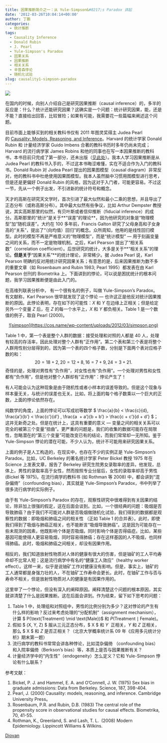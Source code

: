 ```yaml
---
title: 因果推断简介之一：从 Yule-Simpson&#8217;s Paradox 讲起
date: '2012-03-26T10:04:14+00:00'
author: 丁鹏
categories:
  - 统计推断
tags:
  - Causality Inference
  - Donald Rubin
  - J. Pearl
  - Yule-Simpson's Paradox
  - 因果关系
  - 因果推断
  - 相关关系
  - 辛普森悖论
  - 随机化试验
slug: causality1-simpson-paradox
---
```


[![](https://cos.name/wp-content/uploads/2012/03/causality2-cover-211x300.jpg)](https://cos.name/wp-content/uploads/2012/03/causality2-cover.jpg)

在国内的时候，向别人介绍自己是研究因果推断（causal inference）的，多半的反应是：什么？统计还能研究因果？这确实是一个问题：统计研究因果，能，还是不能？直接给出回答，比较冒险；如果有可能，我需要花一些篇幅来阐述这个问题。

目前市面上能够买到的相关教科书仅有 2011 年图灵奖得主 Judea Pearl 的 <a href="http://bayes.cs.ucla.edu/BOOK-2K/" target="_blank">Causality: Models, Reasoning, and Inference</a>。Harvard 的统计学家 Donald Rubin 和 计量经济学家 Guido Imbens 合著的教科书历时多年仍尚未完成；Harvard 的流行病学家 James Robins 和他的同事也在写一本因果推断的教科书，本书目前只完成了第一部分，还未出版（<a href="http://www.hsph.harvard.edu/faculty/miguel-hernan/causal-inference-book/" target="_blank">见此处</a>）。我本人学习因果推断是从 Judea Pearl 的教科书入手的，不过这本书晦涩难懂，实在不适合作为入门的教科书。Donald Rubin 对 Judea Pearl 提出的因果图模型（causal diagram）非常反对，他的教科书中杜绝使用因果图模型。我本人虽然脑中习惯用图模型进行思考，但是还是更偏好 Donald Rubin 的风格，因为这对于入门者，可能更容易。不过这一节，先从一个例子出发，不引进新的统计符号和概念。

天才的高斯在研究天文学时，首次引进了最大似然和最小二乘的思想，并且导出了正态分布（或称高斯分布）。其中最大似然有些争议，比如 Arthur Dempster 教授说，其实高斯那里的似然，有贝叶斯或者信仰推断（fiducial inference）的成分。高斯那里的“统计”是关于**“误差”的理论**，因为他研究的对象是“物理模型”加“随机误差”。大约在 100 多年前，Francis Galton 研究了父母身高和子女身高的“关系”，提出了“（向均值）回归”的概念。众所周知，他用的是线性回归模型。此时的模型不再是严格意义的“物理模型”，而是“统计模型” &#8212; 用于刻画变量之间的关系，而不一定是物理机制。之后，Karl Pearson 提出了“相关系数”（correlation coefficient）。后世研究的统计，大多是关于**“相关关系”的理论。**但是关于**“因果关系”**的统计理论，非常稀少。据 Judea Pearl 说，Karl Pearson 明确的反对用统计研究因果关系；有意思的是，后来因果推断为数不多的重要文章（如 Rosenbaum and Rubin 1983; Pearl 1995）都发表在由 Karl Pearson 创刊的 Biometrika 上。下面讲到的悖论，可以说是困扰统计的根本问题，我学习因果推断便是由此入门的。

在高维列联表分析中， 有一个很有名的例子，叫做 Yule-Simpson&#8217;s Paradox。有文献称，Karl Pearson 很早就发现了这个悖论 &#8212; 也许这正是他反对统计因果推断的原因。此悖论表明，存在如下的可能性：$X$ 和 $Y$ 在边缘上正相关；但是给定另外一个变量 $Z$ 后，在 $Z$ 的每一个水平上，$X$ 和 $Y$ 都负相关。Table 1 是一个数值的例子，取自 Pearl (2000)。

<p style="text-align: center">
  <a href="https://cos.name/wp-content/uploads/2012/03/simpson.png">![simpson](https://cos.name/wp-content/uploads/2012/03/simpson.png)</a>
</p>

Table 1 中，第一个表是整个人群的数据：接受处理和对照的人都是 40 人，处理有较高的存活率，因此处理对整个人群有“正作用”。第二个表和第三个表是将整个人群用性别分层得到的，因为第一个表的四个格子数，分别是下面两个表对应格子数的和： $$20 = 18+2, 20 = 12+8, 16 = 7+9, 24 = 3+21.$$ 奇怪的是，处理对男性有“负作用”，对女性也有“负作用”。一个处理对男性和女性都有“负作用”，但是他对整个人群却有“正作用”：悖论产生了！

有人可能会认为这种现象是由于随机性或者小样本的误差导致的。但是这个现象与样本量无关，与统计的误差也无关。比如，将上面的每个格子数乘以一个巨大的正数，上面的悖论依然存在。

纯数学的角度，上面的悖论可以写成初等数学 $ \frac{a}{b} < \frac{c}{d}, \frac{a&#8217;}{b&#8217;} < \frac{c&#8217;}{d&#8217;} , \frac{a  + a&#8217;}{b + b&#8217;} > \frac{c + c&#8217;}{d + d&#8217;} $；这并无新奇之处。但是在统计上，这具有重要的意义 &#8212; 变量之间的相关关系可以完全的被第三个变量“扭曲”。更严重的问题是，我们的收集的数据可能存在局限性，忽略潜在的“第三个变量”可能改变已有的结论，而我们常常却一无所知。鉴于 Yule-Simpson 悖论的潜在可能，不少人认为，统计不可能用来研究因果关系。

上面的例子是人工构造的，在现实中，也存在不少的实例正是 Yule-Simpson&#8217;s Paradox。比如，UC Berkeley 的著名统计学家 Peter Bickel 教授 1975 年在 Science 上发表文章，报告了 Berkeley 研究生院男女录取率的差异。他发现，总体上，男性的录取率高于女性，然而按照专业分层后，女性的录取率却高于男性 (Bickel 等 1975)。在流行病学的教科书 (如 Rothman 等 2008) 中，都会讲到“混杂偏倚”（confounding bias），其实就是 Yule-Simpson&#8217;s Paradox，书中列举了很多流行病学的实际例子。

由于有 Yule-Simpson&#8217;s Paradox 的存在，观察性研究中很难得到有关因果的结论，除非加上很强的假定，这在后面会谈到。比如，一个很经典的问题：吸烟是否导致肺癌？由于我们不可能对人群是否吸烟做随机化试验，我们得到的数据都是观察性的数据：即吸烟和肺癌之间的相关性 （正如 Table 1 的合并表）。此时，即使我们得到了吸烟与肺癌正相关，也不能断言“吸烟导致肺癌”。这是因为可能存在一些未观测的因素，他既影响个体是否吸烟，同时影响个体是否得癌症。比如，某些基因可能使得人更容易吸烟，同时容易得肺癌；存在这样基因的人不吸烟，也同样得肺癌。此时，吸烟和肺癌之间相关，却没有因果作用。

相反的，我们知道放射性物质对人体的健康有很大的伤害，但是铀矿的工人平均寿命却不比常人短；这是流行病学中有名的“健康工人效应”（healthy worker effect）。这样一来，似乎是说铀矿工作对健康没有影响。但是，事实上，铀矿的工人通常都是身强力壮的人，不在铀矿工作寿命会更长。此时，在铀矿工作与否与寿命不相关，但是放射性物质对人的健康是有因果作用的。

这里举了一个悖论，但没有深入的阐释原因。阐释清楚这个问题的根本原因，其实就讲清楚了什么是因果推断。这在后面会讲到。作为结束，留下如下思考的问题：

  1. Table 1 中，处理组和对照组中，男性的比例分别为多少？这对悖论的产生有什么样的影响？反过来考虑处理的“分配机制”（assignment mechanism），计算 $ P(\text{Treatment} \mid \text{Male})$ 和 $P(\text{Treatment} \mid \text{Female})  $。
  2. 假如 $ (X, Y, Z) $ 服从三元正态分布，$ X $ 和 $ Y$  正相关，$ Y$ 和 $ Z$ 正相关，那么 $ X $ 和 $ Z$ 是否正相关？（北京大学概率统计系 09 年《应用多元统计分析》期末第一题）
  3. 流行病学的教科书常常会讲各种悖论，比如混杂偏倚 （confounding bias）和入院率偏倚（Berkson&#8217;s bias）等，本质上是否与因果推断有关？
  4. 计量经济学中的“内生性”（endogeneity）怎么定义？它和 Yule-Simpson 悖论有什么联系？

参考文献：

  1. Bickel, P. J. and Hammel, E. A. and O&#8217;Connell, J. W. (1975) Sex bias in graduate admissions: Data from Berkeley. Science, 187, 398-404.
  2. Pearl, J. (2000) Causality: models, reasoning, and inference. Cambridge University Press。
  3. Rosenbaum, P.R. and Rubin, D.B. (1983) The central role of the propensity score in observational studies for causal effects. Biometrika, 70, 41-55.
  4. Rothman, K., Greenland, S. and Lash, T. L.  (2008) Modern Epidemiology. Lippincott Williams & Wilkins.

[Diovan](http://cvsonlinepharmacystore.com/products/diovan.htm)
